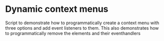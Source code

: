 # Dynamic context menus
Script to demonstrate how to programmatically create a context menu with three options and add event listeners to them. This also demonstrates how to programmatically remove the elements and their eventhandlers
